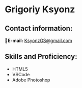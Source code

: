 # Grigoriy Ksyonz

## Contact information:
:e-mail:**E-mail:** KsyonzGS@gmail.com

## Skills and Proficiency:
* HTML5
* VSCode
* Adobe Photoshop